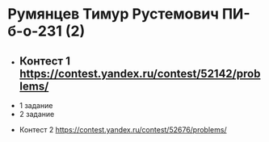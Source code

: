 # Румянцев Тимур Рустемович ПИ-б-о-231 (2)

- ## Контест 1 https://contest.yandex.ru/contest/52142/problems/ ##  
+ 1 задание  
+ 2 задание  

- Контест 2 https://contest.yandex.ru/contest/52676/problems/


